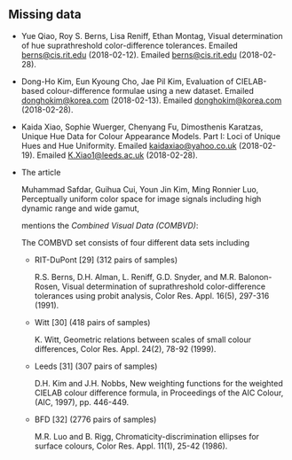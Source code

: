 ## Missing data

* Yue Qiao, Roy S. Berns, Lisa Reniff, Ethan Montag,
  Visual determination of hue suprathreshold color-difference tolerances.
  Emailed <berns@cis.rit.edu> (2018-02-12).
  Emailed <berns@cis.rit.edu> (2018-02-28).

* Dong-Ho Kim, Eun Kyoung Cho, Jae Pil Kim,
  Evaluation of CIELAB-based colour-difference formulae using a new dataset.
  Emailed <donghokim@korea.com> (2018-02-13).
  Emailed <donghokim@korea.com> (2018-02-28).

* Kaida Xiao, Sophie Wuerger, Chenyang Fu, Dimosthenis Karatzas,
  Unique Hue Data for Colour Appearance Models. Part I: Loci of Unique Hues and
  Hue Uniformity.
  Emailed <kaidaxiao@yahoo.co.uk> (2018-02-19).
  Emailed <K.Xiao1@leeds.ac.uk> (2018-02-28).

* The article

    Muhammad Safdar, Guihua Cui, Youn Jin Kim, Ming Ronnier Luo,
    Perceptually uniform color space for image signals including high dynamic
    range and wide gamut,

  mentions the *Combined Visual Data (COMBVD)*:

  The COMBVD set consists of four different data sets including

  * RIT-DuPont [29] (312 pairs of samples)

     R.S. Berns, D.H. Alman, L. Reniff, G.D. Snyder, and M.R. Balonon-Rosen,
     Visual determination of suprathreshold color-difference tolerances using
     probit analysis,
     Color Res. Appl. 16(5), 297-316 (1991).

  * Witt [30] (418 pairs of samples)

     K. Witt,
     Geometric relations between scales of small colour differences,
     Color Res. Appl. 24(2), 78-92 (1999).

  * Leeds [31] (307 pairs of samples)

     D.H. Kim and J.H. Nobbs,
     New weighting functions for the weighted CIELAB colour difference formula,
     in Proceedings of the AIC Colour, (AIC, 1997), pp. 446-449.

  * BFD [32] (2776 pairs of samples)

     M.R. Luo and B. Rigg,
     Chromaticity-discrimination ellipses for surface colours,
     Color Res. Appl. 11(1), 25-42 (1986).
